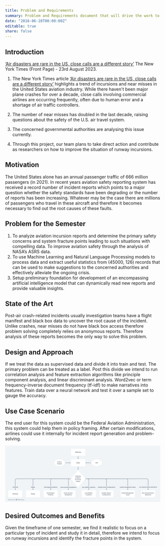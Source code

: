 ```yaml
---
title: Problem and Requirements
summary: Problem and Requirements document that will drive the work to be done in the project
date: "2018-06-28T00:00:00Z"
editable: true
share: false
---
```


## Introduction

[‘Air disasters are rare in the US, close calls are a different story’](https://www.nytimes.com/2023/10/11/business/air-traffic-control-austin-airport-fedex-southwest.html) The New York Times (Front Page) - 23rd August 2023.
1. The New York Times article [‘Air disasters are rare in the US, close calls are a different story’](https://www.nytimes.com/2023/10/11/business/air-traffic-control-austin-airport-fedex-southwest.html) highlights a trend of incursions and near misses in the United States aviation industry. 
While there haven't been major plane crashes for over a decade, close calls involving commercial airlines are occurring frequently, often due to human error and a shortage of air traffic controllers.

2. The number of near misses has doubled in the last decade, raising questions about the safety of the U.S. air travel system.
3. The concerned governmental authorities are analysing this issue currently.

4. Through this project, our team plans to take direct action and contribute as researchers on how to improve the situation of runway incursions.


## Motivation

The United States alone has an annual passenger traffic of 666 million passengers (in 2021). In recent years aviation safety reporting system has received a record number of incident reports which points to a major question whether the safety standards have been degrading or the number of reports has been increasing. Whatever may be the case there are millions of passengers who travel in these aircraft and therefore it becomes necessary to find out the root causes of these faults. 


## Problem for the Semester

1. To analyze aviation incursion reports and determine the primary safety concerns and system fracture points leading to such situations with compelling data.
To improve aviation safety through the analysis of NASA’s ASRS data. 
2. To use Machine Learning and Natural Language Processing models to process data and extract useful statistics from (45000, 126) records that can be used to make suggestions to the concerned authorities and effectively alleviate the ongoing crisis.
3. Setup preliminary foundation for development of an encompassing artificial intelligence model that can dynamically read new reports and provide valuable insights.


## State of the Art

Post-air crash-related incidents usually investigation teams have a flight manifest and black box data to uncover the root cause of the incident. Unlike crashes, near misses do not have black box access therefore problem solving completely relies on anonymous reports. Therefore analysis of these reports becomes the only way to solve this problem.


## Design and Approach

If we treat the data as supervised data and divide it into train and test. The primary problem can be treated as a label. Post this divide we intend to run correlation analysis and feature extraction algorithms like principle component analysis, and linear discriminant analysis. Word2vec or term frequency-inverse document frequency (tf-idf) to make narratives into features. Train data over a neural network and test it over a sample set to gauge the accuracy.

## Use Case Scenario

The end user for this system could be the Federal Aviation Administration, this system could help them in policy framing. After certain modifications, airlines could use it internally for incident report generation and problem-solving.

![Use case diagram](/content/images/usecasediagram.png)

## Desired Outcomes and Benefits

Given the timeframe of one semester, we find it realistic to focus on a particular type of incident and study it in detail, therefore we intend to focus on runway incursions and identify the fracture points in the system.